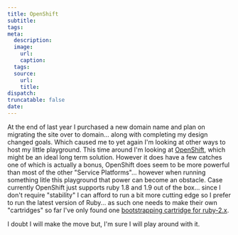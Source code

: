 ```yaml
---
title: OpenShift
subtitle:
tags:
meta:
  description:
  image:
    url:
    caption:
  tags:
  source:
    url:
    title:
dispatch:
truncatable: false
date:
---
```


At the end of last year I purchased a new domain name and plan on migrating the site over to domain... along with completing my design changed goals. Which caused me to yet again I'm looking at other ways to host my little playground. This time around I'm looking at [OpenShift][openshift], which might be an ideal long term solution. However it does have a few catches one of which is actually a bonus, OpenShift does seem to be more powerful than most of the other "Service Platforms"... however when running something litle this playground that power can become an obstacle. Case currently OpenShift just supports ruby 1.8 and 1.9 out of the box... since I don't require "stability" I can afford to run a bit more cutting edge so I prefer to run the latest version of Ruby... as such one needs to make their own "cartridges" so far I've only found one [bootstrapping cartridge for ruby-2.x][openshiftRuby].

I doubt I will make the move but, I'm sure I will play around with it.


[openshift]: https://openshift.com
[openshiftRuby]: https://github.com/subosito/openshift-ruby

